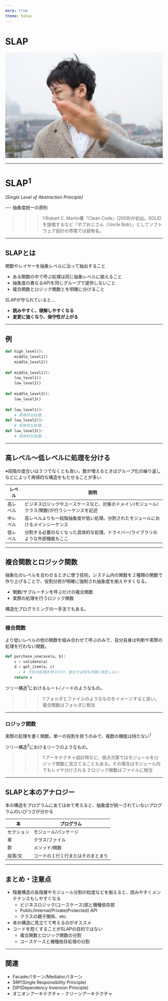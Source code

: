 ```yaml
---
marp: true
theme: katas
---
```

<!-- 
size: 16:9
paginate: true
-->
<!-- header: 勉強会# ― エンジニアとしての解像度を高めるための勉強会-->

# SLAP

![bg](assets/06-slap.jpg)

---

# SLAP$^1$

_(Single Level of Abstraction Principle)_

── 抽象度統一の原則

>>> 1:Robert C. Martin著『Clean Code』(2009)が初出。SOLIDを提唱するなど「ボブおじさん（Uncle Bob）」としてソフトウェア設計の界隈では超有名。

---

## SLAPとは

関数やレイヤーを抽象レベルに沿って抽出すること

* ある関数の中で呼ぶ処理は同じ抽象レベルに揃えること
* 抽象度の異なるAPIを同じグループで提供しないこと
* 複合関数とロジック関数とを明確に分けること

SLAPが守られていると…

* **読みやすく、理解しやすくなる**
* **変更に強くなり、保守性が上がる**

---

## 例
```py
def high_level():
    middle_level1()
    middle_level2()

def middle_level1():
    low_level1()
    low_level2()

def middle_level3():
    low_level3()

def low_level1():
    # 具体的な処理...
def low_level2():
    # 具体的な処理...
def low_level3():
    # 具体的な処理...
```

---

## 高レベル〜低レベルに処理を分ける

※段階の度合いは３つでなくとも良い。数が増えるときはグループ化の繰り返しなどによって再帰的な構造をもたせることが多い

|レベル|説明|
|---|---|
|高レベル|ビジネスロジックやユースケースなど、対象のドメイン(モジュール/クラス/関数)が行うシーケンスを記述|
|中レベル|高レベルよりも一段階抽象度が低い処理。分割されたモジュールにおけるメインシーケンス|
|低レベル|分割する必要のなくなった具体的な処理。ドライバー/ライブラリのような外部機能もここ|

<!-- 高レベル:「ここではつまり〜をする」が一望できるレベル。「何をするか」が大きくまとめられているイメージ -->
<!-- 中レベル:さらに下のレベルに分けたほうがいい場合、このレベルも複合関数として実装する-->
<!-- 低レベル:条件分岐やデータ更新などの実際の作業。ロジック関数とも。アーキテクチャによってはUIや外部公開APIなども含まれる -->

---

## 複合関数とロジック関数

抽象化のレベルを合わせるときに使う技術。システム内の関数を２種類の関数で作り上げることで、役割分担が明確に強制され抽象度を揃えやすくなる。

* 関数/サブルーチンを呼ぶだけの複合関数
* 実際の処理を行うロジック関数

構造化プログラミングの一手法でもある。

--- 

### 複合関数

より低いレベルの他の関数を組み合わせて呼ぶのみで、自分自身は判断や実際の処理を行わない関数。

```py
def purchase_usecase(a, b):
    c = validate(a)
    d = get_item(a, c)
      : # 下位の処理を呼ぶだけ。自分では何も判断/決定しない
    return x
```

ツリー構造$^1$におけるルート/ノードのようなもの。

>>> 1:フォルダとファイルのようなものをイメージすると良い。複合関数はフォルダに相当

---
### ロジック関数

実際の処理を書く関数。単一の役割を担うのみで、複数の機能は持たない$^1$

ツリー構造$^2$におけるリーフのようなもの。

>>> 1:アーキテクチャ設計時など、視点次第ではモジュールをロジック関数に見立てることもある。その場合はモジュール内でもレイヤ分けされる
>>> 2:ロジック関数はファイルに相当

---

## SLAPと本のアナロジー

本の構造をプログラムにあてはめて考えると、抽象度が統一されていないプログラムのいびつさが分かる

|本|プログラム|
|---|---|
|セクション|モジュール/パッケージ|
|章|クラス/ファイル|
|節|メソッド/関数|
|段落/文|コードの１行１行またはそのまとまり|

---

## まとめ・注意点

* 階層構造の各階層やモジュール分割の粒度などを揃えると、読みやすくメンテナンスもしやすくなる
    * ビジネスロジック(ユースケース)部と機種依存部
    * Public/Internal/Private(Protected) API
    * クラスの親子関係、etc.
* 本の構造に見立てて考えるのがオススメ
* コードを短くすることがSLAPの目的ではない
    * 複合関数とロジック関数の分割
    * ユースケースと機種依存処理の分割

---

## 関連

* Facadeパターン/Mediatorパターン
* SRP(Single Responsibility Principle)
* DIP(Dependency Inversion Principle)
* オニオンアーキテクチャ・クリーンアーキテクチャ
